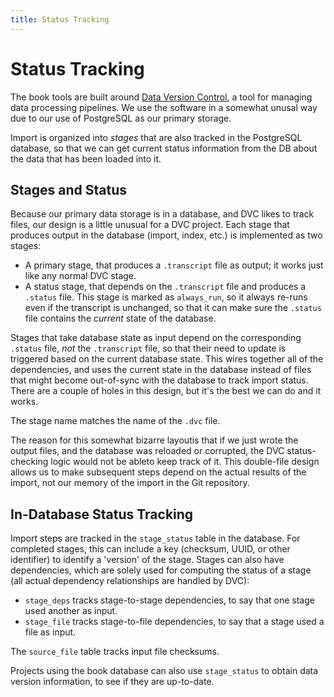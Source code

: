 ```yaml
---
title: Status Tracking
---
```


# Status Tracking

The book tools are built around [Data Version Control](https://dvc.org), a tool for managing
data processing pipelines.  We use the software in a somewhat unusal way due to our use of
PostgreSQL as our primary storage.

Import is organized into *stages* that are also tracked in the PostgreSQL database, so that
we can get current status information from the DB about the data that has been loaded into it.

## Stages and Status

Because our primary data storage is in a database, and DVC likes to track files, our design is a
little unusual for a DVC project.  Each stage that produces output in the database (import, index,
etc.) is implemented as two stages:

- A primary stage, that produces a `.transcript` file as output; it works just like any normal
  DVC stage.
- A status stage, that depends on the `.transcript` file and produces a `.status` file.  This stage
  is marked as `always_run`, so it always re-runs even if the transcript is unchanged, so that it
  can make sure the `.status` file contains the *current* state of the database.

Stages that take database state as input depend on the corresponding `.status` file, *not* the
`.transcript` file, so that their need to update is triggered based on the current database state.
This wires together all of the dependencies, and uses the current state in the database instead of
files that might become out-of-sync with the database to track import status.
There are a couple of holes in this design, but it's the best we can do and it works.

The stage name matches the name of the `.dvc` file.

The reason for this somewhat bizarre layoutis that if we just wrote the output files, and the database
was reloaded or corrupted, the DVC status-checking logic would not be ableto keep track of it.  This
double-file design allows us to make subsequent steps depend on the actual results of the import, not
our memory of the import in the Git repository.

## In-Database Status Tracking

Import steps are tracked in the `stage_status` table in the database.  For completed stages, this can
include a key (checksum, UUID, or other identifier) to identify a 'version' of the stage.  Stages
can also have dependencies, which are solely used for computing the status of a stage (all actual
dependency relationships are handled by DVC):

- `stage_deps` tracks stage-to-stage dependencies, to say that one stage used another as input.
- `stage_file` tracks stage-to-file dependencies, to say that a stage used a file as input.

The `source_file` table tracks input file checksums.

Projects using the book database can also use `stage_status` to obtain data version information, to
see if they are up-to-date.

